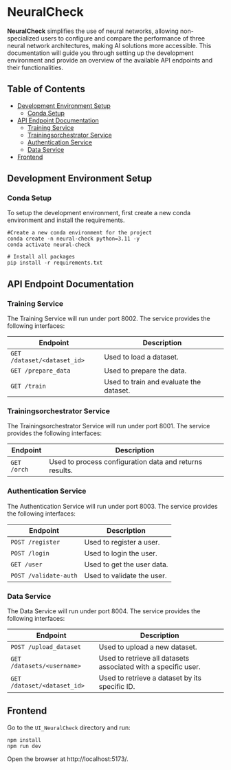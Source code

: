 # NeuralCheck

**NeuralCheck** simplifies the use of neural networks, allowing non-specialized users to configure and compare the performance of three neural network architectures, making AI solutions more accessible.
This documentation will guide you through setting up the development environment and provide an overview of the available API endpoints and their functionalities.

## Table of Contents
- [Development Environment Setup](#development-environment-setup)
  - [Conda Setup](#conda-setup)
- [API Endpoint Documentation](#api-endpoint-documentation)
  - [Training Service](#training-service)
  - [Trainingsorchestrator Service](#trainingsorchestrator-service)
  - [Authentication Service](#authentication-service)
  - [Data Service](#data-service)
- [Frontend](#frontend)

## Development Environment Setup
### Conda Setup
To setup the development environment, first create a new conda environment and install the requirements. 

```
#Create a new conda environment for the project
conda create -n neural-check python=3.11 -y
conda activate neural-check

# Install all packages
pip install -r requirements.txt
```

## API Endpoint Documentation
### Training Service
The Training Service will run under port 8002. The service provides the following interfaces:

| Endpoint          | Description                 |
|-------------------|-----------------------------|
| `GET /dataset/<dataset_id>` | Used to load a dataset.
| `GET /prepare_data` | Used to prepare the data.
| `GET /train`	| Used to train and evaluate the dataset.

### Trainingsorchestrator Service
The Trainingsorchestrator Service will run under port 8001. The service provides the following interfaces:

| Endpoint          | Description                 |
|-------------------|-----------------------------|
| `GET /orch` | Used to process configuration data and returns results.

### Authentication Service
The Authentication Service will run under port 8003. The service provides the following interfaces:

| Endpoint          | Description                 |
|-------------------|-----------------------------|
| `POST /register`   | Used to register a user.    |
| `POST /login`      | Used to login the user.     |
| `GET /user`       | Used to get the user data. |
| `POST /validate-auth` | Used to validate the user.|

### Data Service
The Data Service will run under port 8004. The service provides the following interfaces:

| Endpoint          | Description                 |
|-------------------|-----------------------------|
| `POST /upload_dataset` | Used to upload a new dataset.
| `GET /datasets/<username>` | Used to retrieve all datasets associated with a specific user.
| `GET /dataset/<dataset_id>`	| Used to retrieve a dataset by its specific ID.

## Frontend

Go to the `UI_NeuralCheck` directory and run:
```
npm install
npm run dev
```
Open the browser at http://localhost:5173/.
